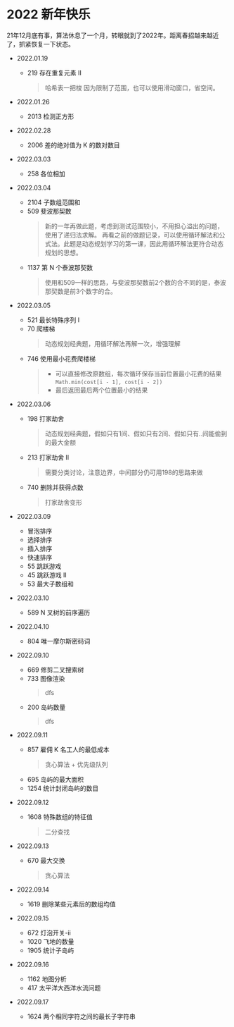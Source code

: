 # 2022 新年快乐  
21年12月底有事，算法休息了一个月，转眼就到了2022年。距离春招越来越近了，抓紧恢复一下状态。

- 2022.01.19
  - 219 存在重复元素 II
    > 哈希表一把梭
    > 因为限制了范围，也可以使用滑动窗口，省空间。

- 2022.01.26
  - 2013 检测正方形

- 2022.02.28 
  - 2006 差的绝对值为 K 的数对数目

- 2022.03.03
  - 258 各位相加

- 2022.03.04
  - 2104 子数组范围和
  - 509 斐波那契数
    > 新的一年再做此题，考虑到测试范围较小，不用担心溢出的问题，使用了递归法求解。
    > 再看之前的做题记录，可以使用循环解法和公式法。此题是动态规划学习的第一课，因此用循环解法更符合动态规划的思想。
  - 1137 第 N 个泰波那契数
    > 使用和509一样的思路，与斐波那契数前2个数的合不同的是，泰波那契数是前3个数字的合。

- 2022.03.05
  - 521 最长特殊序列 Ⅰ
  - 70 爬楼梯
    > 动态规划经典题，用循环解法再解一次，增强理解
  - 746 使用最小花费爬楼梯
    > - 可以直接修改原数组，每次循环保存当前位置最小花费的结果`Math.min(cost[i - 1], cost[i - 2])`
    > - 最后返回最后两个位置最小的结果

- 2022.03.06
  - 198 打家劫舍
    > 动态规划经典题，假如只有1间、假如只有2间、假如只有..间能偷到的最大金额
  - 213 打家劫舍 II
    > 需要分类讨论，注意边界，中间部分仍可用198的思路来做
  - 740 删除并获得点数
    > 打家劫舍变形

- 2022.03.09
  - 冒泡排序
  - 选择排序
  - 插入排序
  - 快速排序
  - 55 跳跃游戏
  - 45 跳跃游戏 II
  - 53 最大子数组和

- 2022.03.10
  - 589 N 叉树的前序遍历

- 2022.04.10
  - 804 唯一摩尔斯密码词

- 2022.09.10
  - 669 修剪二叉搜索树
  - 733 图像渲染
    > dfs
  - 200 岛屿数量
    > dfs 

- 2022.09.11
  - 857 雇佣 K 名工人的最低成本
    > 贪心算法 + 优先级队列
  - 695 岛屿的最大面积
  - 1254 统计封闭岛屿的数目

- 2022.09.12
  - 1608 特殊数组的特征值
    > 二分查找 

- 2022.09.13
  - 670 最大交换
    > 贪心算法

- 2022.09.14
  - 1619 删除某些元素后的数组均值

- 2022.09.15
  - 672 灯泡开关-ii
  - 1020 飞地的数量
  - 1905 统计子岛屿

- 2022.09.16
  - 1162 地图分析
  - 417 太平洋大西洋水流问题

- 2022.09.17
  - 1624 两个相同字符之间的最长子字符串
